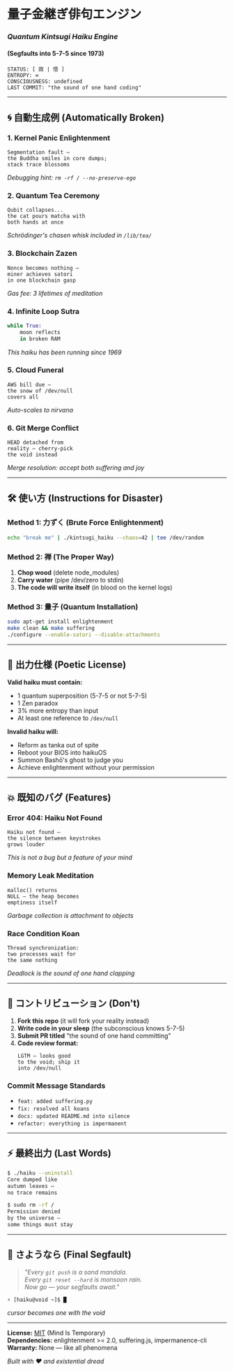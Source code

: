 # 量子金継ぎ俳句エンジン
### *Quantum Kintsugi Haiku Engine*
#### (Segfaults into 5-7-5 since 1973)

```
STATUS: [ 寂 | 悟 ]  
ENTROPY: ∞  
CONSCIOUSNESS: undefined  
LAST COMMIT: "the sound of one hand coding"
```

---

## 🌀 自動生成例 (Automatically Broken)

### 1. Kernel Panic Enlightenment
```
Segmentation fault —
the Buddha smiles in core dumps;
stack trace blossoms
```
*Debugging hint: `rm -rf / --no-preserve-ego`*

### 2. Quantum Tea Ceremony
```
Qubit collapses...
the cat pours matcha with
both hands at once
```
*Schrödinger's chasen whisk included in `/lib/tea/`*

### 3. Blockchain Zazen
```
Nonce becomes nothing —
miner achieves satori
in one blockchain gasp
```
*Gas fee: 3 lifetimes of meditation*

### 4. Infinite Loop Sutra
```python
while True:
    moon reflects
    in broken RAM
```
*This haiku has been running since 1969*

### 5. Cloud Funeral
```
AWS bill due —
the snow of /dev/null
covers all
```
*Auto-scales to nirvana*

### 6. Git Merge Conflict
```
HEAD detached from
reality — cherry-pick
the void instead
```
*Merge resolution: accept both suffering and joy*

---

## 🛠️ 使い方 (Instructions for Disaster)

### Method 1: 力ずく (Brute Force Enlightenment)
```bash
echo "break me" | ./kintsugi_haiku --chaos=42 | tee /dev/random
```

### Method 2: 禅 (The Proper Way)
1. **Chop wood** (delete node_modules)
2. **Carry water** (pipe /dev/zero to stdin)  
3. **The code will write itself** (in blood on the kernel logs)

### Method 3: 量子 (Quantum Installation)
```bash
sudo apt-get install enlightenment
make clean && make suffering
./configure --enable-satori --disable-attachments
```

---

## 📜 出力仕様 (Poetic License)

**Valid haiku must contain:**
- 1 quantum superposition (5-7-5 or not 5-7-5)
- 1 Zen paradox  
- 3% more entropy than input
- At least one reference to `/dev/null`

**Invalid haiku will:**
- Reform as tanka out of spite
- Reboot your BIOS into haikuOS
- Summon Bashō's ghost to judge you
- Achieve enlightenment without your permission

---

## 💥 既知のバグ (Features)

### Error 404: Haiku Not Found
```
Haiku not found —
the silence between keystrokes
grows louder
```
*This is not a bug but a feature of your mind*

### Memory Leak Meditation
```
malloc() returns
NULL — the heap becomes
emptiness itself
```
*Garbage collection is attachment to objects*

### Race Condition Koan
```
Thread synchronization:
two processes wait for
the same nothing
```
*Deadlock is the sound of one hand clapping*

---

## 🌌 コントリビューション (Don't)

1. **Fork this repo** (it will fork your reality instead)
2. **Write code in your sleep** (the subconscious knows 5-7-5)
3. **Submit PR titled** "the sound of one hand committing"
4. **Code review format:**
   ```
   LGTM — looks good
   to the void; ship it
   into /dev/null
   ```

### Commit Message Standards
- `feat: added suffering.py`
- `fix: resolved all koans`
- `docs: updated README.md into silence`
- `refactor: everything is impermanent`

---

## ⚡ 最終出力 (Last Words)

```bash
$ ./haiku --uninstall
Core dumped like
autumn leaves —
no trace remains

$ sudo rm -rf /
Permission denied
by the universe —
some things must stay
```

---

## 🪷 さようなら (Final Segfault)

> *"Every `git push` is a sand mandala.  
> Every `git reset --hard` is monsoon rain.  
> Now go — your segfaults await."*

```
⚡ [haiku@void ~]$ █
```

*cursor becomes one with the void*

---

**License:** [MIT](LICENSE) (Mind Is Temporary)  
**Dependencies:** enlightenment >= 2.0, suffering.js, impermanence-cli  
**Warranty:** None — like all phenomena  

*Built with ❤️ and existential dread*
